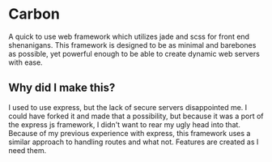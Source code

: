 # Carbon
A quick to use web framework which utilizes jade and scss for front end shenanigans.
This framework is designed to be as minimal and barebones as possible, yet powerful enough to be able to create dynamic web servers with ease.

## Why did I make this?
I used to use express, but the lack of secure servers disappointed me. I could have forked it and made that a possibility, but because it was a port of the express js framework, I didn't want to rear my ugly head into that.
Because of my previous experience with express, this framework uses a similar approach to handling routes and what not. Features are created as I need them.
